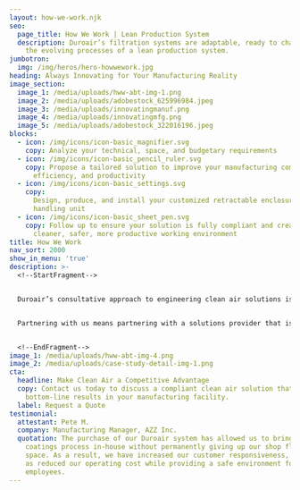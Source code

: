 ```yaml
---
layout: how-we-work.njk
seo:
  page_title: How We Work | Lean Production System
  description: Duroair’s filtration systems are adaptable, ready to change with
    the evolving processes of a lean production system.
jumbotron:
  img: /img/heros/hero-howwework.jpg
heading: Always Innovating for Your Manufacturing Reality
image_section:
  image_1: /media/uploads/hww-abt-img-1.png
  image_2: /media/uploads/adobestock_625996984.jpeg
  image_3: /media/uploads/innovatingmanuf.png
  image_4: /media/uploads/innovatingmfg.png
  image_5: /media/uploads/adobestock_322016196.jpeg
blocks:
  - icon: /img/icons/icon-basic_magnifier.svg
    copy: Analyze your technical, space, and budgetary requirements
  - icon: /img/icons/icon-basic_pencil_ruler.svg
    copy: Propose a tailored solution to improve your manufacturing compliance,
      efficiency, and productivity
  - icon: /img/icons/icon-basic_settings.svg
    copy:
      Design, produce, and install your customized retractable enclosure and air
      handling unit
  - icon: /img/icons/icon-basic_sheet_pen.svg
    copy: Follow up to ensure your solution is fully compliant and creating a
      cleaner, safer, more productive working environment
title: How We Work
nav_sort: 2000
show_in_menu: 'true'
description: >-
  <!--StartFragment-->


  Duroair’s consultative approach to engineering clean air solutions is always responsive to your industry’s environmental, safety, and budgetary needs. We’re always looking for new industrial air filtration solutions to give our customers more workflow flexibility for isolating, capturing, and containing their specific industrial processes to reduce lead times and costs.


  Partnering with us means partnering with a solutions provider that is always responsive to the manufacturing reality of your lean production system. The result is a clean air solution that is better for compliance, better for overall employee health and safety, and better for your bottom line.


  <!--EndFragment-->
image_1: /media/uploads/hww-abt-img-4.png
image_2: /media/uploads/case-study-detail-img-1.png
cta:
  headline: Make Clean Air a Competitive Advantage
  copy: Contact us today to discuss a compliant clean air solution that delivers
    bottom-line results in your manufacturing facility.
  label: Request a Quote
testimonial:
  attestant: Pete M.
  company: Manufacturing Manager, AZZ Inc.
  quotation: The purchase of our Duroair system has allowed us to bring the
    coatings process in-house without permanently giving up our shop floor
    space. As a result, we have increased our customer responsiveness, as well
    as reduced our operating cost while providing a safe environment for our
    employees.
---
```

